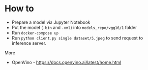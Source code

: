 # How to

- Prepare a model via Jupyter Notebook
- Put the model (`.bin` and `.xml`) into `models_repo/vgg16/1` folder
- Run `docker-compose up`
- Run `python client.py single dataset/5.jpeg` to send request to inference server.

More

* OpenVino - https://docs.openvino.ai/latest/home.html
